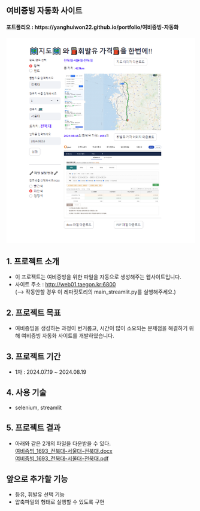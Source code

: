 <h2>여비증빙 자동화 사이트</h2>

<h4>포트폴리오 : https://yanghuiwon22.github.io/portfolio/여비증빙-자동화 </h4>
<img src='./data/oilprice_navermap.png' alt='여비증빙 자동화 사이트' title='여비증빙 자동화 사이트'/>

## 1. 프로젝트 소개
- 이 프로젝트는 여비증빙을 위한 파일을 자동으로 생성해주는 웹사이트입니다.
- 사이트 주소 : http://web01.taegon.kr:6800<br>
  (--> 작동안할 경우 이 레파짓토리의 main_streamlit.py를 실행해주세요.)
## 2. 프로젝트 목표
- 여비증빙을 생성하는 과정이 번거롭고, 시간이 많이 소요되는 문제점을 해결하기 위해 여비증빙 자동화 사이트를 개발하였습니다.

## 3. 프로젝트 기간
- 1차 : 2024.07.19 ~ 2024.08.19

## 4. 사용 기술
- selenium, streamlit

## 5. 프로젝트 결과
- 아래와 같은 2개의 파일을 다운받을 수 있다. <br>
<a href="./data/여비증빙_1693_전북대-서울대-전북대.docx" download>여비증빙_1693_전북대-서울대-전북대.docx</a><br>
<a href="./data/여비증빙_1693_전북대-서울대-전북대.pdf" download>여비증빙_1693_전북대-서울대-전북대.pdf</a>
## 앞으로 추가할 기능
- 등유, 휘발유 선택 기능
- 압축파일의 형태로 실행할 수 있도록 구현
